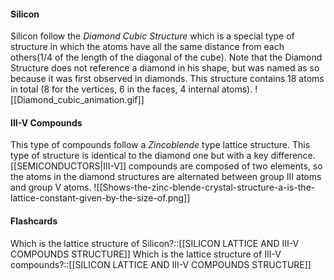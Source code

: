 #### Silicon
Silicon follow the *Diamond Cubic Structure* which is a special type of structure in which the atoms have all the same distance from each others(1/4 of the length of the diagonal of the cube). Note that the Diamond Structure does not reference a diamond in his shape, but was named as so because it was first observed in diamonds. This structure contains 18 atoms in total (8 for the vertices, 6 in the faces, 4 internal atoms).
![[Diamond_cubic_animation.gif]]

#### III-V Compounds
This type of compounds follow a *Zincoblende* type lattice structure. This type of structure is identical to the diamond one but with a key difference. [[SEMICONDUCTORS|III-V]] compounds are composed of two elements, so the atoms in the diamond structures are alternated between group III atoms and group V atoms.
![[Shows-the-zinc-blende-crystal-structure-a-is-the-lattice-constant-given-by-the-size-of.png]]



#### Flashcards
Which is the lattice structure of Silicon?::[[SILICON LATTICE AND III-V COMPOUNDS STRUCTURE]]
Which is the lattice structure of III-V compounds?::[[SILICON LATTICE AND III-V COMPOUNDS STRUCTURE]]
